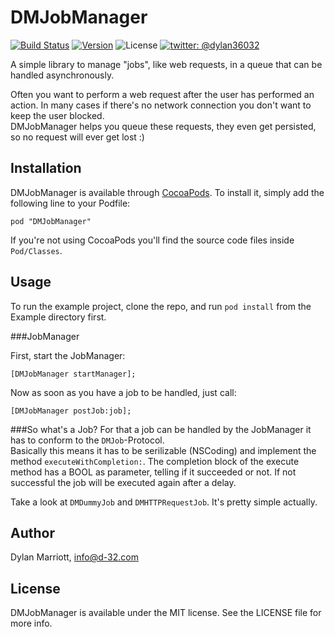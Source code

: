 # DMJobManager

[![Build Status](https://img.shields.io/travis/D-32/DMJobManager/master.svg?style=flat)](https://travis-ci.org/D-32/DMJobManager)
[![Version](https://img.shields.io/cocoapods/v/DMJobManager.svg?style=flat)](http://cocoadocs.org/docsets/DMJobManager)
![License](https://img.shields.io/cocoapods/l/DMJobManager.svg?style=flat)
[![twitter: @dylan36032](http://img.shields.io/badge/twitter-%40dylan36032-blue.svg?style=flat)](https://twitter.com/dylan36032)

A simple library to manage "jobs", like web requests, in a queue that can be handled asynchronously.  

Often you want to perform a web request after the user has performed an action. In many cases if there's no network connection you don't want to keep the user blocked.  
DMJobManager helps you queue these requests, they even get persisted, so no request will ever get lost :)

## Installation

DMJobManager is available through [CocoaPods](http://cocoapods.org). To install
it, simply add the following line to your Podfile:

    pod "DMJobManager"

If you're not using CocoaPods you'll find the source code files inside `Pod/Classes`. 

## Usage

To run the example project, clone the repo, and run `pod install` from the Example directory first.

###JobManager

First, start the JobManager:
	
	[DMJobManager startManager];

Now as soon as you have a job to be handled, just call:
	
	[DMJobManager postJob:job];
	
###So what's a Job?
For that a job can be handled by the JobManager it has to conform to the `DMJob`-Protocol.  
Basically this means it has to be serilizable (NSCoding) and implement the method `executeWithCompletion:`. The completion block of the execute method has a BOOL as parameter, telling if it succeeded or not. If not successful the job will be executed again after a delay.

Take a look at `DMDummyJob` and `DMHTTPRequestJob`. It's pretty simple actually.

## Author

Dylan Marriott, info@d-32.com

## License

DMJobManager is available under the MIT license. See the LICENSE file for more info.

